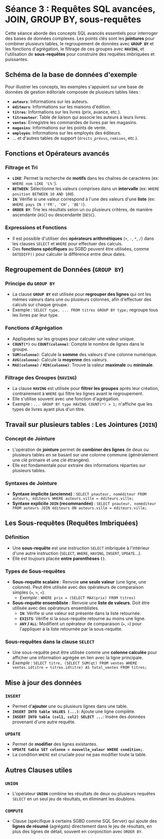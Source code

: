 # Séance 3 : Requêtes SQL avancées, JOIN, GROUP BY, sous-requêtes

Cette séance aborde des concepts SQL avancés essentiels pour interroger des bases de données complexes. Les points clés sont les **jointures** pour combiner plusieurs tables, le regroupement de données avec **`GROUP BY`** et les fonctions d'agrégation, le filtrage de ces groupes avec **`HAVING`**, et l'utilisation de **sous-requêtes** pour construire des requêtes imbriquées et puissantes.

## Schéma de la base de données d'exemple

Pour illustrer les concepts, les exemples s'appuient sur une base de données de gestion éditoriale composée de plusieurs tables liées :
- **`auteurs`**: Informations sur les auteurs.
- **`éditeurs`**: Informations sur les maisons d'édition.
- **`titres`**: Informations sur les livres (prix, avance, etc.).
- **`titreauteur`**: Table de liaison qui associe les auteurs à leurs livres.
- **`ventes`**: Enregistre les commandes de livres par les magasins.
- **`magasins`**: Informations sur les points de vente.
- **`employés`**: Informations sur les employés des éditeurs.
- ... et d'autres tables de support (`droits_prévus`, `remises`, etc.).

## Fonctions et Opérateurs avancés

### Filtrage et Tri

- **`LIKE`**: Permet la recherche de **motifs** dans les chaînes de caractères (ex: `WHERE nom LIKE 'L%'`).
- **`BETWEEN`**: Sélectionne les valeurs comprises dans un **intervalle** (ex: `WHERE position BETWEEN 10 AND 100`).
- **`IN`**: Vérifie si une valeur correspond à l'une des valeurs d'une **liste** (ex: `WHERE pays IN ('FR', 'CH', 'BE')`).
- **`ORDER BY`**: Trie les résultats selon un ou plusieurs critères, de manière ascendante (`ASC`) ou descendante (`DESC`).

### Expressions et Fonctions

- Il est possible d'utiliser des **opérateurs arithmétiques** (`+`, `-`, `*`, `/`) dans les clauses `SELECT` et `WHERE` pour effectuer des calculs.
- Des **fonctions spécifiques** au SGBD peuvent être utilisées, comme `DATEDIFF()` pour calculer la différence entre deux dates.

## Regroupement de Données (`GROUP BY`)

### Principe du `GROUP BY`

- La clause **`GROUP BY`** est utilisée pour **regrouper des lignes** qui ont les mêmes valeurs dans une ou plusieurs colonnes, afin d'effectuer des calculs sur chaque groupe.
- Exemple : `SELECT type, ... FROM titres GROUP BY type;` regroupe tous les livres par leur type.

### Fonctions d'Agrégation

- Appliquées sur les groupes pour calculer une valeur unique.
- **`COUNT(*)`** ou **`COUNT(colonne)`**: Compte le nombre de lignes dans le groupe.
- **`SUM(colonne)`**: Calcule la **somme** des valeurs d'une colonne numérique.
- **`AVG(colonne)`**: Calcule la **moyenne** des valeurs.
- **`MAX(colonne)`** / **`MIN(colonne)`**: Trouve la valeur **maximale** ou **minimale**.

### Filtrage des Groupes (`HAVING`)

- La clause **`HAVING`** est utilisée pour **filtrer les groupes** après leur création, contrairement à `WHERE` qui filtre les lignes avant le regroupement.
- Elle s'utilise souvent avec une fonction d'agrégation.
- Exemple : `... GROUP BY type HAVING COUNT(*) > 1;` n'affiche que les types de livres ayant plus d'un titre.

## Travail sur plusieurs tables : Les Jointures (`JOIN`)

### Concept de Jointure

- L'opération de **jointure** permet de **combiner des lignes** de deux ou plusieurs tables en se basant sur une colonne commune (généralement une clé primaire et une clé étrangère).
- Elle est fondamentale pour extraire des informations réparties sur plusieurs tables.

### Syntaxes de Jointure

- **Syntaxe implicite (ancienne)** : `SELECT pnauteur, noméditeur FROM auteurs, éditeurs WHERE auteurs.ville = éditeurs.ville;`
- **Syntaxe explicite `JOIN` (recommandée)** : `SELECT pnauteur, noméditeur FROM auteurs JOIN éditeurs ON auteurs.ville = éditeurs.ville;`

## Les Sous-requêtes (Requêtes Imbriquées)

### Définition

- Une **sous-requête** est une instruction `SELECT` imbriquée à l'intérieur d'une autre instruction (`SELECT`, `WHERE`, `HAVING`, `INSERT`, `UPDATE`...).
- Elle est toujours placée **entre parenthèses `()`**.

### Types de Sous-requêtes

- **Sous-requête scalaire** : Renvoie **une seule valeur** (une ligne, une colonne). Peut être utilisée avec des opérateurs de comparaison simples (`=`, `>`, `<`).
    - *Exemple* : `WHERE prix = (SELECT MAX(prix) FROM titres)`
- **Sous-requête ensembliste** : Renvoie une **liste de valeurs**. Doit être utilisée avec des opérateurs ensemblistes.
    - **`IN`**: Vérifie si une valeur est présente dans la liste retournée.
    - **`EXISTS`**: Vérifie si la sous-requête retourne au moins une ligne.
    - **`ANY` / `ALL`**: Modifient un opérateur de comparaison (`=`, `>`) pour l'appliquer à la liste retournée par la sous-requête.

### Sous-requêtes dans la clause `SELECT`

- Une sous-requête peut être utilisée comme une **colonne calculée** pour afficher une information agrégée en lien avec la ligne principale.
- *Exemple* : `SELECT titre, (SELECT SUM(qt) FROM ventes WHERE ventes.idtitre = titres.idtitre) AS total_ventes FROM titres;`

## Mise à jour des données

### `INSERT`

- Permet d'**ajouter** une ou plusieurs lignes dans une table.
- **`INSERT INTO table VALUES (...)`**: Ajoute une ligne complète.
- **`INSERT INTO table (col1, col2) SELECT ...`**: Insère des données provenant d'une autre requête.

### `UPDATE`

- Permet de **modifier** des lignes existantes.
- **`UPDATE table SET colonne = nouvelle_valeur WHERE condition;`**.
- La condition `WHERE` est cruciale pour ne pas modifier toute la table.

## Autres Clauses utiles

### `UNION`

- L'opérateur **`UNION`** combine les résultats de deux ou plusieurs requêtes `SELECT` en un seul jeu de résultats, en éliminant les doublons.

### `COMPUTE`

- Clause (spécifique à certains SGBD comme SQL Server) qui ajoute des **lignes de résumé** (agrégats) directement dans le jeu de résultats, en plus des lignes de détail, souvent en conjonction avec `ORDER BY`.